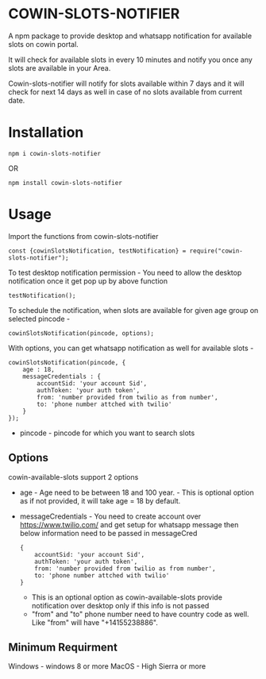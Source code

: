 # COWIN-SLOTS-NOTIFIER

A npm package to provide desktop and whatsapp notification for available slots on cowin portal.

It will check for available slots in every 10 minutes and notify you once any slots are available in your Area.

Cowin-slots-notifier will notify for slots available within 7 days and it will check for next 14 days as well in case of no slots available from current date.

# Installation

`npm i cowin-slots-notifier`

OR

`npm install cowin-slots-notifier`

# Usage

Import the functions from cowin-slots-notifier

```
const {cowinSlotsNotification, testNotification} = require("cowin-slots-notifier");
```

To test desktop notification permission -
You need to allow the desktop notification once it get pop up by above function

```
testNotification();
```

To schedule the notification, when slots are available for given age group on selected pincode - 
```
cowinSlotsNotification(pincode, options);
```

With options, you can get whatsapp notification as well for available slots -
```
cowinSlotsNotification(pincode, {
    age : 18,
    messageCredentials : {
        accountSid: 'your account Sid',
        authToken: 'your auth token',
        from: 'number provided from twilio as from number',
        to: 'phone number attched with twilio'
    }
});
```
* pincode - pincode for which you want to search slots

## Options

cowin-available-slots support 2 options

* age -  Age need to be between 18 and 100 year. 
        - This is optional option as if not provided, it will take age = 18 by default.

* messageCredentials - You need to create account over https://www.twilio.com/ and get setup for whatsapp message
then below information need to be passed in messageCred
    
    ```
    {
        accountSid: 'your account Sid',
        authToken: 'your auth token',
        from: 'number provided from twilio as from number',
        to: 'phone number attched with twilio'
    }
    ```

    - This is an optional option as cowin-available-slots provide notification over desktop only if this info is not passed
    - "from" and "to" phone number need to have country code as well. Like "from" will have "+14155238886".


## Minimum Requirment

Windows - windows 8 or more
MacOS - High Sierra or more




